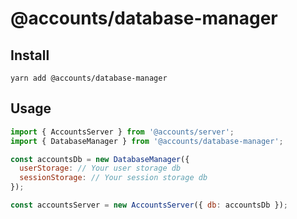 # @accounts/database-manager

## Install

```
yarn add @accounts/database-manager
```

## Usage

```javascript
import { AccountsServer } from '@accounts/server';
import { DatabaseManager } from '@accounts/database-manager';

const accountsDb = new DatabaseManager({
  userStorage: // Your user storage db
  sessionStorage: // Your session storage db
});

const accountsServer = new AccountsServer({ db: accountsDb });
```
